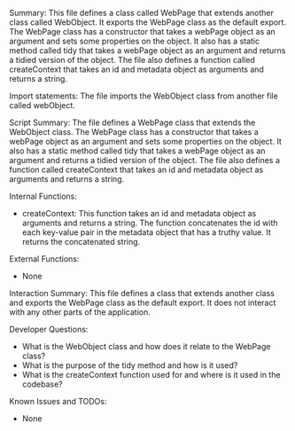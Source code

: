 Summary:
This file defines a class called WebPage that extends another class called WebObject. It exports the WebPage class as the default export. The WebPage class has a constructor that takes a webPage object as an argument and sets some properties on the object. It also has a static method called tidy that takes a webPage object as an argument and returns a tidied version of the object. The file also defines a function called createContext that takes an id and metadata object as arguments and returns a string.

Import statements:
The file imports the WebObject class from another file called webObject.

Script Summary:
The file defines a WebPage class that extends the WebObject class. The WebPage class has a constructor that takes a webPage object as an argument and sets some properties on the object. It also has a static method called tidy that takes a webPage object as an argument and returns a tidied version of the object. The file also defines a function called createContext that takes an id and metadata object as arguments and returns a string.

Internal Functions:
- createContext: This function takes an id and metadata object as arguments and returns a string. The function concatenates the id with each key-value pair in the metadata object that has a truthy value. It returns the concatenated string.

External Functions:
- None

Interaction Summary:
This file defines a class that extends another class and exports the WebPage class as the default export. It does not interact with any other parts of the application.

Developer Questions:
- What is the WebObject class and how does it relate to the WebPage class?
- What is the purpose of the tidy method and how is it used?
- What is the createContext function used for and where is it used in the codebase?

Known Issues and TODOs:
- None